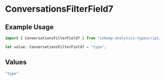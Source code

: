 # ConversationsFilterField7

## Example Usage

```typescript
import { ConversationsFilterField7 } from "inkeep-analytics-typescript/models/components";

let value: ConversationsFilterField7 = "type";
```

## Values

```typescript
"type"
```
